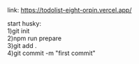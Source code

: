 link: https://todolist-eight-orpin.vercel.app/

start husky:  
  1)git init  
  2)npm run prepare  
  3)git add .  
  4)git commit -m "first commit"  
